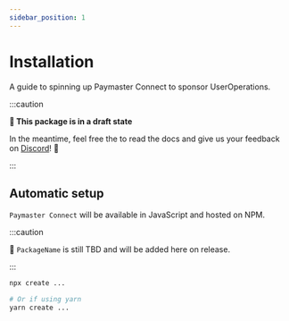 ```yaml
---
sidebar_position: 1
---
```


# Installation

A guide to spinning up Paymaster Connect to sponsor UserOperations.

<head>
  <meta name="title" content="How to install Paymaster Connect | Stackup" />
  <meta name="og:title" content="How to install Paymaster Connect | Stackup" />
  <meta name="description" content="Installing Paymaster Connect by Stackup can be done with npm. Start sponsoring gasless transactions today!" />
  <meta name="og:description" content="Installing Paymaster Connect by Stackup can be done with npm. Start sponsoring gasless transactions today!" />
  <meta name="keywords" content="gasless transactions,
    sponsor Ethereum transactions,
    pay gas fees,
    ERC-4337 paymaster,
    account abstraction,
    ERC-4337,
    EIP-4337" />
  <meta name="og:keywords" content="gasless transactions,
    sponsor Ethereum transactions,
    pay gas fees,
    ERC-4337 paymaster,
    account abstraction,
    ERC-4337,
    EIP-4337" />
</head>

:::caution

**🚧 This package is in a draft state**

In the meantime, feel free the to read the docs and give us your feedback on [Discord](https://discord.gg/FpXmvKrNed)! 💬

:::

## Automatic setup

`Paymaster Connect` will be available in JavaScript and hosted on NPM.

:::caution

🚧 `PackageName` is still TBD and will be added here on release.

:::

```bash
npx create ...

# Or if using yarn
yarn create ...
```
